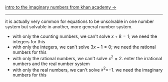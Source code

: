 [intro to the imaginary numbers from khan academy ->](https://www.khanacademy.org/math/algebra2/x2ec2f6f830c9fb89:complex/x2ec2f6f830c9fb89:imaginary/a/intro-to-the-imaginary-numbers)

---

it is actually very common for equations to be unsolvable in one number system but solvable in another, more general number system.

- with only the counting numbers, we can't solve $x+8=1$; we need the integers for this
- with only the integers, we can't solve $3x - 1 = 0$; we need the rational numbers for this
- with only the rational numbers, we can't solve $x^2 = 2$. enter the irrational numbers and the real number system
- with only the real numbers, we can't solve $x^2$=−1. we need the imaginary numbers for this
